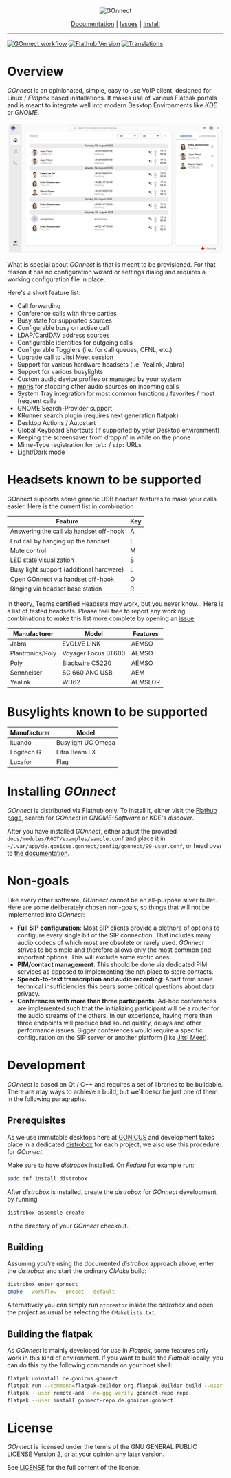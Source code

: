 <p align="center">
  <img src="media/logo.png" width="410" height="509" alt="GOnnect">
</p>

<p align="center">
  <a href="https://github.com/gonicus/gonnect/wiki">Documentation</a> |
  <a href="https://github.com/gonicus/gonnect/issues">Issues</a> |
  <a href="https://flathub.org/apps/de.gonicus.gonnect">Install</a>
</p>

---
[![GOnnect workflow](https://github.com/gonicus/gonnect/actions/workflows/gonnect.yml/badge.svg)](https://github.com/gonicus/gonnect/actions/workflows/gonnect.yml) [![Flathub Version](https://img.shields.io/flathub/v/de.gonicus.gonnect)](https://flathub.org/apps/de.gonicus.gonnect) [![Translations](https://hosted.weblate.org/widget/gonnect/svg-badge.svg)](https://hosted.weblate.org/engage/gonnect/)

# Overview

_GOnnect_ is an opinionated, simple, easy to use VoIP client, designed for
Linux / _Flatpak_ based installations. It makes use of various Flatpak
portals and is meant to integrate well into modern Desktop Environments
like _KDE_ or _GNOME_.

![Overview](media/main-screen.png)

What is special about _GOnnect_ is that is meant to be provisioned. For
that reason it has no configuration wizard or settings dialog and
requires a working configuration file in place.

Here's a short feature list:

 * Call forwarding
 * Conference calls with three parties
 * Busy state for supported sources
 * Configurable busy on active call
 * LDAP/CardDAV address sources
 * Configurable identities for outgoing calls
 * Configurable Togglers (i.e. for call queues, CFNL, etc.)
 * Upgrade call to Jitsi Meet session
 * Support for various hardware headsets (i.e. Yealink, Jabra)
 * Support for various busylights
 * Custom audio device profiles or managed by your system
 * [mpris](https://specifications.freedesktop.org/mpris-spec/latest/) for
   stopping other audio sources on incoming calls
 * System Tray integration for most common functions / favorites / most frequent
   calls
 * GNOME Search-Provider support
 * KRunner search plugin (requires next generation flatpak)
 * Desktop Actions / Autostart
 * Global Keyboard Shortcuts (if supported by your Desktop environment)
 * Keeping the screensaver from droppin' in while on the phone
 * Mime-Type registration for `tel:` / `sip:` URLs
 * Light/Dark mode

# Headsets known to be supported

GOnnect supports some generic USB headset features to make your calls easier.
Here is the current list in combination

| Feature                                  | Key |
| ---------------------------------------- | --- |
| Answering the call via handset off-hook  | A   |
| End call by hanging up the handset       | E   |
| Mute control                             | M   |
| LED state visualization                  | S   |
| Busy light support (additional hardware) | L   |
| Open GOnnect via handset off-hook        | O   |
| Ringing via headset base station         | R   |

In theory, Teams certified Headsets may work, but you never know... Here is a
list of tested headsets. Please feel free to report any working combinations to
make this list more complete by opening an [issue](https://github.com/gonicus/gonnect/issues).

| Manufacturer     | Model               | Features        |
| ---------------- | ------------------- | --------------- |
| Jabra            | EVOLVE LINK         | AEMSO           |
| Plantronics/Poly | Voyager Focus BT600 | AEMSO           |
| Poly             | Blackwire C5220     | AEMSO           |
| Sennheiser       | SC 660 ANC USB      | AEM             |
| Yealink          | WH62                | AEMSLOR         |

# Busylights known to be supported

| Manufacturer | Model              |
| ------------ | ------------------ |
| kuando       | Busylight UC Omega |
| Logitech G   | Litra Beam LX      |
| Luxafor      | Flag               |

# Installing _GOnnect_

_GOnnect_ is distributed via Flathub only. To install it, either visit the
[Flathub page](https://flathub.org/apps/de.gonicus.gonnect), search for _GOnnect_ in _GNOME-Software_
or KDE's _discover_.

After you have installed _GOnnect_, either adjust the provided
`docs/modules/ROOT/examples/sample.conf` and place it in `~/.var/app/de.gonicus.gonnect/config/gonnect/99-user.conf`,
or head over to [the documentation](https://github.com/gonicus/gonnect/wiki).

# Non-goals

Like every other software, _GOnnect_ cannot be an all-purpose silver bullet. Here are some 
deliberately chosen non-goals, so things that will not be implemented into _GOnnect_:

* **Full SIP configuration**: Most SIP clients provide a plethora of options to configure
every single bit of the SIP connection. That includes many audio codecs of which most are 
obsolete or rarely used. _GOnnect_ strives to be simple and therefore allows only the most
common and important options. This will exclude some exotic ones.
* **PIM/contact management**: This should be done via dedicated PIM services as opposed to 
implementing the nth place to store contacts.
* **Speech-to-text transcription and audio recording**: Apart from some technical insufficiencies
this bears some critical questions about data privacy. 
* **Conferences with more than three participants**: Ad-hoc conferences are implemented such
that the initializing participant will be a router for the audio streams of the others. In
our experience, having more than three endpoints will produce bad sound quality, delays and
other performance issues. Bigger conferences would require a specific configuration on the 
SIP server or another platform (like [Jitsi Meet](https://meet.jit.si/)).

# Development

_GOnnect_ is based on Qt / C++ and requires a set of libraries to be buildable.
There are may ways to achieve a build, but we'll describe just one of them in
the following paragraphs.

## Prerequisites

As we use immutable desktops here at [GONICUS](https://www.gonicus.de) and
development takes place in a dedicated
[distrobox](https://github.com/89luca89/distrobox) for each project, we also use
this procedure for _GOnnect_.

Make sure to have _distrobox_ installed. On _Fedora_ for example run:

```bash
sudo dnf install distrobox
```

After _distrobox_ is installed, create the _distrobox_ for _GOnnect_ development
by running

```bash
distrobox assemble create
```

in the directory of your _GOnnect_ checkout.


## Building 

Assuming you're using the documented _distrobox_ approach above, enter the _distrobox_
and start the ordinary _CMake_ build:

```bash
distrobox enter gonnect
cmake --workflow --preset --default
```

Alternatively you can simply run `qtcreator` inside the _distrobox_ and open the
project as usual be selecting the `CMakeLists.txt`.


## Building the flatpak

As _GOnnect_ is mainly developed for use in _Flatpak_, some features only work in this
kind of environment. If you want to build the _Flatpak_ locally, you can do this by
the following commands on your host shell:

```bash
flatpak uninstall de.gonicus.gonnect
flatpak run --command=flatpak-builder org.flatpak.Builder build --user --install-deps-from=flathub --disable-rofiles-fuse --force-clean --repo=repo resources/flatpak/de.gonicus.gonnect.yml
flatpak --user remote-add --no-gpg-verify gonnect-repo repo
flatpak --user install gonnect-repo de.gonicus.gonnect
```

# License

_GOnnect_ is licensed under the terms of the GNU GENERAL PUBLIC LICENSE
Version 2, or at your opinion any later version.

See [LICENSE](LICENSE) for the full content of the license.

